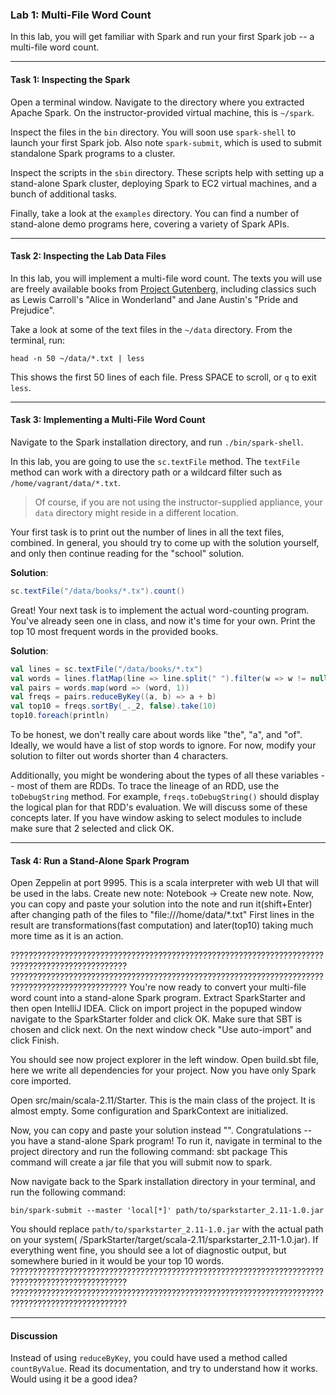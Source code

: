 ### Lab 1: Multi-File Word Count

In this lab, you will get familiar with Spark and run your first Spark job -- a multi-file word count.

___

#### Task 1: Inspecting the Spark

Open a terminal window. Navigate to the directory where you extracted Apache Spark. On the instructor-provided virtual machine, this is `~/spark`.

Inspect the files in the `bin` directory. You will soon use `spark-shell` to launch your first Spark job. Also note `spark-submit`, which is used to submit standalone Spark programs to a cluster.

Inspect the scripts in the `sbin` directory. These scripts help with setting up a stand-alone Spark cluster, deploying Spark to EC2 virtual machines, and a bunch of additional tasks.

Finally, take a look at the `examples` directory. You can find a number of stand-alone demo programs here, covering a variety of Spark APIs.

___

#### Task 2: Inspecting the Lab Data Files

In this lab, you will implement a multi-file word count. The texts you will use are freely available books from [Project Gutenberg](http://www.gutenberg.org), including classics such as Lewis Carroll's "Alice in Wonderland" and Jane Austin's "Pride and Prejudice".

Take a look at some of the text files in the `~/data` directory. From the terminal, run:

```
head -n 50 ~/data/*.txt | less
```

This shows the first 50 lines of each file. Press SPACE to scroll, or `q` to exit `less`.

___

#### Task 3: Implementing a Multi-File Word Count

Navigate to the Spark installation directory, and run `./bin/spark-shell`. 

In this lab, you are going to use the `sc.textFile` method. 
The `textFile` method can work with a directory path or a wildcard filter such as `/home/vagrant/data/*.txt`.

> Of course, if you are not using the instructor-supplied appliance, your `data` directory might reside in a different location.

Your first task is to print out the number of lines in all the text files, combined. In general, you should try to come up with the solution yourself, and only then continue reading for the "school" solution.

**Solution**:

```scala
sc.textFile("/data/books/*.tx").count()
```

Great! Your next task is to implement the actual word-counting program. You've already seen one in class, and now it's time for your own. Print the top 10 most frequent words in the provided books.

**Solution**:

```scala
val lines = sc.textFile("/data/books/*.tx")
val words = lines.flatMap(line => line.split(" ").filter(w => w != null && !w.isEmpty))
val pairs = words.map(word => (word, 1))
val freqs = pairs.reduceByKey((a, b) => a + b)
val top10 = freqs.sortBy(_._2, false).take(10)
top10.foreach(println)
```

To be honest, we don't really care about words like "the", "a", and "of". Ideally, we would have a list of stop words to ignore. For now, modify your solution to filter out words shorter than 4 characters.

Additionally, you might be wondering about the types of all these variables -- most of them are RDDs. To trace the lineage of an RDD, use the `toDebugString` method. For example, `freqs.toDebugString()` should display the logical plan for that RDD's evaluation. We will discuss some of these concepts later. If you have window asking to select modules to include make sure that 2 selected and click OK.

___

#### Task 4: Run a Stand-Alone Spark Program

Open Zeppelin at port 9995. This is a scala interpreter with web UI that will be used in the labs.
Create new note: Notebook -> Create new note.
Now, you can copy and paste your solution into the note and run it(shift+Enter) after changing path of the files to "file:///home/data/*.txt"
First lines in the result are transformations(fast computation) and later(top10) taking much more time as it is an action.


????????????????????????????????????????????????????????????????????????????????????????????????
????????????????????????????????????????????????????????????????????????????????????????????????
You're now ready to convert your multi-file word count into a stand-alone Spark program. Extract SparkStarter and then open IntelliJ IDEA. Click on import project in the popuped window navigate to the SparkStarter folder and click OK. Make sure that SBT is chosen and click next. On the next window check "Use auto-import" and click Finish.

You should see now project explorer in the left window.
Open build.sbt file, here we write all dependencies for your project. Now you have only Spark core imported.

Open src/main/scala-2.11/Starter.
This is the main class of the project. It is almost empty.
Some configuration and SparkContext are initialized.

Now, you can copy and paste your solution instead "<Enter your code here>". Congratulations -- you have a stand-alone Spark program! To run it, navigate in terminal to the project directory and run the following command: 
sbt package
This command will create a jar file that you will submit now to spark.

Now navigate back to the Spark installation directory in your terminal, and run the following command:

```
bin/spark-submit --master 'local[*]' path/to/sparkstarter_2.11-1.0.jar
```


You should replace `path/to/sparkstarter_2.11-1.0.jar` with the actual path on your system( /SparkStarter/target/scala-2.11/sparkstarter_2.11-1.0.jar). If everything went fine, you should see a lot of diagnostic output, but somewhere buried in it would be your top 10 words.
????????????????????????????????????????????????????????????????????????????????????????????????
????????????????????????????????????????????????????????????????????????????????????????????????
___

#### Discussion

Instead of using `reduceByKey`, you could have used a method called `countByValue`. Read its documentation, and try to understand how it works. Would using it be a good idea?
